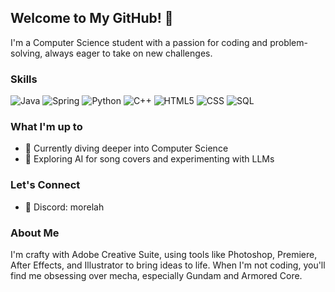 ## Welcome to My GitHub! 👋

I'm a Computer Science student with a passion for coding and problem-solving, always eager to take on new challenges.

### Skills

![Java](https://img.shields.io/badge/Java-ED8B00?style=for-the-badge&logo=openjdk&logoColor=white)
![Spring](https://img.shields.io/badge/Spring-6DB33F?style=for-the-badge&logo=spring&logoColor=white)
![Python](https://img.shields.io/badge/Python-3776AB?style=for-the-badge&logo=python&logoColor=white)
![C++](https://img.shields.io/badge/C%2B%2B-00599C?style=for-the-badge&logo=c%2B%2B&logoColor=white)
![HTML5](https://img.shields.io/badge/HTML5-E34F26?style=for-the-badge&logo=html5&logoColor=white)
![CSS](https://img.shields.io/badge/CSS-1572B6?style=for-the-badge&logo=css3&logoColor=white)
![SQL](https://img.shields.io/badge/SQL-4479A1?style=for-the-badge&logo=database&logoColor=white)

### What I'm up to

- 🌱 Currently diving deeper into Computer Science
- 🤖 Exploring AI for song covers and experimenting with LLMs

### Let's Connect

- 💬 Discord: morelah

### About Me

I'm crafty with Adobe Creative Suite, using tools like Photoshop, Premiere, After Effects, and Illustrator to bring ideas to life. When I'm not coding, you'll find me obsessing over mecha, especially Gundam and Armored Core.
